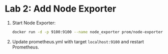 # Lab 2: Add Node Exporter

1. Start Node Exporter:
   ```bash
   docker run -d -p 9100:9100 --name node_exporter prom/node-exporter
   ```

2. Update prometheus.yml with target `localhost:9100` and restart Prometheus.